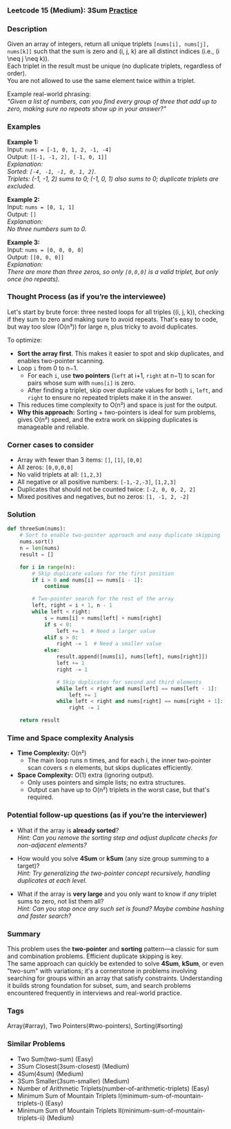 ### Leetcode 15 (Medium): 3Sum [Practice](https://leetcode.com/problems/3sum)

### Description  
Given an array of integers, return all unique triplets `[nums[i], nums[j], nums[k]]` such that the sum is zero and \(i, j, k\) are all distinct indices (i.e., \(i \neq j \neq k\)).  
Each triplet in the result must be unique (no duplicate triplets, regardless of order).  
You are not allowed to use the same element twice within a triplet.

Example real-world phrasing:  
*"Given a list of numbers, can you find every group of three that add up to zero, making sure no repeats show up in your answer?"*

### Examples  

**Example 1:**  
Input: `nums = [-1, 0, 1, 2, -1, -4]`  
Output: `[[-1, -1, 2], [-1, 0, 1]]`  
*Explanation:  
Sorted: `[-4, -1, -1, 0, 1, 2]`.  
Triplets: (-1, -1, 2) sums to 0; (-1, 0, 1) also sums to 0; duplicate triplets are excluded.*

**Example 2:**  
Input: `nums = [0, 1, 1]`  
Output: `[]`  
*Explanation:  
No three numbers sum to 0.*

**Example 3:**  
Input: `nums = [0, 0, 0, 0]`  
Output: `[[0, 0, 0]]`  
*Explanation:  
There are more than three zeros, so only `[0,0,0]` is a valid triplet, but only once (no repeats).*

### Thought Process (as if you’re the interviewee)  
Let's start by brute force: three nested loops for all triples \((i, j, k)\), checking if they sum to zero and making sure to avoid repeats. That's easy to code, but way too slow (O(n³)) for large n, plus tricky to avoid duplicates.

To optimize:
- **Sort the array first**. This makes it easier to spot and skip duplicates, and enables two-pointer scanning.
- Loop `i` from 0 to n−1.
    - For each `i`, use **two pointers** (`left` at i+1, `right` at n−1) to scan for pairs whose sum with `nums[i]` is zero.
    - After finding a triplet, skip over duplicate values for both `i`, `left`, and `right` to ensure no repeated triplets make it in the answer.
- This reduces time complexity to O(n²) and space is just for the output.  
- **Why this approach:** Sorting + two-pointers is ideal for sum problems, gives O(n²) speed, and the extra work on skipping duplicates is manageable and reliable.

### Corner cases to consider  
- Array with fewer than 3 items: `[]`, `[1]`, `[0,0]`
- All zeros: `[0,0,0,0]`
- No valid triplets at all: `[1,2,3]`
- All negative or all positive numbers: `[-1,-2,-3]`, `[1,2,3]`
- Duplicates that should not be counted twice: `[-2, 0, 0, 2, 2]`
- Mixed positives and negatives, but no zeros: `[1, -1, 2, -2]`

### Solution

```python
def threeSum(nums):
    # Sort to enable two-pointer approach and easy duplicate skipping
    nums.sort()
    n = len(nums)
    result = []

    for i in range(n):
        # Skip duplicate values for the first position
        if i > 0 and nums[i] == nums[i - 1]:
            continue

        # Two-pointer search for the rest of the array
        left, right = i + 1, n - 1
        while left < right:
            s = nums[i] + nums[left] + nums[right]
            if s < 0:
                left += 1  # Need a larger value
            elif s > 0:
                right -= 1  # Need a smaller value
            else:
                result.append([nums[i], nums[left], nums[right]])
                left += 1
                right -= 1

                # Skip duplicates for second and third elements
                while left < right and nums[left] == nums[left - 1]:
                    left += 1
                while left < right and nums[right] == nums[right + 1]:
                    right -= 1

    return result
```

### Time and Space complexity Analysis  

- **Time Complexity:** O(n²)  
  - The main loop runs n times, and for each i, the inner two-pointer scan covers ≤ n elements, but skips duplicates efficiently.
- **Space Complexity:** O(1) extra (ignoring output).  
  - Only uses pointers and simple lists; no extra structures.  
  - Output can have up to O(n²) triplets in the worst case, but that's required.

### Potential follow-up questions (as if you’re the interviewer)  

- What if the array is **already sorted**?  
  *Hint: Can you remove the sorting step and adjust duplicate checks for non-adjacent elements?*

- How would you solve **4Sum** or **kSum** (any size group summing to a target)?  
  *Hint: Try generalizing the two-pointer concept recursively, handling duplicates at each level.*

- What if the array is **very large** and you only want to know if *any* triplet sums to zero, not list them all?  
  *Hint: Can you stop once any such set is found? Maybe combine hashing and faster search?*

### Summary
This problem uses the **two-pointer** and **sorting** pattern—a classic for sum and combination problems. Efficient duplicate skipping is key.  
The same approach can quickly be extended to solve **4Sum**, **kSum**, or even "two-sum" with variations; it's a cornerstone in problems involving searching for groups within an array that satisfy constraints. Understanding it builds strong foundation for subset, sum, and search problems encountered frequently in interviews and real-world practice.

### Tags
Array(#array), Two Pointers(#two-pointers), Sorting(#sorting)

### Similar Problems
- Two Sum(two-sum) (Easy)
- 3Sum Closest(3sum-closest) (Medium)
- 4Sum(4sum) (Medium)
- 3Sum Smaller(3sum-smaller) (Medium)
- Number of Arithmetic Triplets(number-of-arithmetic-triplets) (Easy)
- Minimum Sum of Mountain Triplets I(minimum-sum-of-mountain-triplets-i) (Easy)
- Minimum Sum of Mountain Triplets II(minimum-sum-of-mountain-triplets-ii) (Medium)